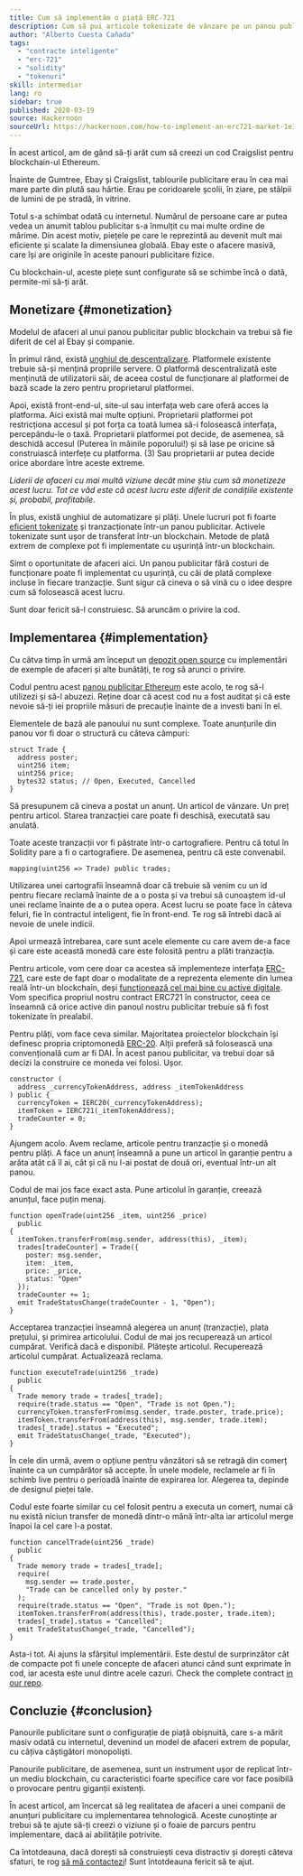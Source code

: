 ```yaml
---
title: Cum să implementăm o piață ERC-721
description: Cum să pui articole tokenizate de vânzare pe un panou publicitar descentralizat
author: "Alberto Cuesta Cañada"
tags:
  - "contracte inteligente"
  - "erc-721"
  - "solidity"
  - "tokenuri"
skill: intermediar
lang: ro
sidebar: true
published: 2020-03-19
source: Hackernoon
sourceUrl: https://hackernoon.com/how-to-implement-an-erc721-market-1e1a32j9
---
```


În acest articol, am de gând să-ți arăt cum să creezi un cod Craigslist pentru blockchain-ul Ethereum.

Înainte de Gumtree, Ebay și Craigslist, tablourile publicitare erau în cea mai mare parte din plută sau hârtie. Erau pe coridoarele școlii, în ziare, pe stâlpii de lumini de pe stradă, în vitrine.

Totul s-a schimbat odată cu internetul. Numărul de persoane care ar putea vedea un anumit tablou publicitar s-a înmulțit cu mai multe ordine de mărime. Din acest motiv, piețele pe care le reprezintă au devenit mult mai eficiente și scalate la dimensiunea globală. Ebay este o afacere masivă, care își are originile în aceste panouri publicitare fizice.

Cu blockchain-ul, aceste piețe sunt configurate să se schimbe încă o dată, permite-mi să-ți arăt.

## Monetizare {#monetization}

Modelul de afaceri al unui panou publicitar public blockchain va trebui să fie diferit de cel al Ebay și companie.

În primul rând, există [unghiul de descentralizare](/developers/docs/web2-vs-web3/). Platformele existente trebuie să-și mențină propriile servere. O platformă descentralizată este menținută de utilizatorii săi, de aceea costul de funcționare al platformei de bază scade la zero pentru proprietarul platformei.

Apoi, există front-end-ul, site-ul sau interfața web care oferă acces la platforma. Aici există mai multe opțiuni. Proprietarii platformei pot restricționa accesul și pot forța ca toată lumea să-i folosească interfața, percepându-le o taxă. Proprietarii platformei pot decide, de asemenea, să deschidă accesul (Puterea în mâinile poporului!) și să lase pe oricine să construiască interfețe cu platforma. (3) Sau proprietarii ar putea decide orice abordare între aceste extreme.

_Liderii de afaceri cu mai multă viziune decât mine știu cum să monetizeze acest lucru. Tot ce văd este că acest lucru este diferit de condițiile existente și, probabil, profitabile._

În plus, există unghiul de automatizare și plăți. Unele lucruri pot fi foarte [eficient tokenizate](https://hackernoon.com/tokenization-of-digital-assets-g0ffk3v8s?ref=hackernoon.com) și tranzacționate într-un panou publicitar. Activele tokenizate sunt ușor de transferat într-un blockchain. Metode de plată extrem de complexe pot fi implementate cu ușurință într-un blockchain.

Simt o oportunitate de afaceri aici. Un panou publicitar fără costuri de funcționare poate fi implementat cu ușurință, cu căi de plată complexe incluse în fiecare tranzacție. Sunt sigur că cineva o să vină cu o idee despre cum să folosească acest lucru.

Sunt doar fericit să-l construiesc. Să aruncăm o privire la cod.

## Implementarea {#implementation}

Cu câtva timp în urmă am început un [depozit open source](https://github.com/HQ20/contracts?ref=hackernoon.com) cu implementări de exemple de afaceri și alte bunătăți, te rog să arunci o privire.

Codul pentru acest [panou publicitar Ethereum](https://github.com/HQ20/contracts/tree/master/contracts/classifieds?ref=hackernoon.com) este acolo, te rog să-l utilizezi și să-l abuzezi. Reține doar că acest cod nu a fost auditat și că este nevoie să-ți iei propriile măsuri de precauție înainte de a investi bani în el.

Elementele de bază ale panoului nu sunt complexe. Toate anunțurile din panou vor fi doar o structură cu câteva câmpuri:

```solidity
struct Trade {
  address poster;
  uint256 item;
  uint256 price;
  bytes32 status; // Open, Executed, Cancelled
}
```

Să presupunem că cineva a postat un anunț. Un articol de vânzare. Un preț pentru articol. Starea tranzacției care poate fi deschisă, executată sau anulată.

Toate aceste tranzacții vor fi păstrate într-o cartografiere. Pentru că totul în Solidity pare a fi o cartografiere. De asemenea, pentru că este convenabil.

```solidity
mapping(uint256 => Trade) public trades;
```

Utilizarea unei cartografii înseamnă doar că trebuie să venim cu un id pentru fiecare reclamă înainte de a o posta și va trebui să cunoaștem id-ul unei reclame înainte de a o putea opera. Acest lucru se poate face în câteva feluri, fie în contractul inteligent, fie în front-end. Te rog să întrebi dacă ai nevoie de unele indicii.

Apoi urmează întrebarea, care sunt acele elemente cu care avem de-a face și care este această monedă care este folosită pentru a plăti tranzacția.

Pentru articole, vom cere doar ca acestea să implementeze interfața [ERC-721](https://github.com/OpenZeppelin/openzeppelin-contracts/blob/master/contracts/token/ERC721/IERC721.sol?ref=hackernoon.com), care este de fapt doar o modalitate de a reprezenta elemente din lumea reală într-un blockchain, deși [funcționează cel mai bine cu active digitale](https://hackernoon.com/tokenization-of-digital-assets-g0ffk3v8s?ref=hackernoon.com). Vom specifica propriul nostru contract ERC721 în constructor, ceea ce înseamnă că orice active din panoul nostru publicitar trebuie să fi fost tokenizate în prealabil.

Pentru plăți, vom face ceva similar. Majoritatea proiectelor blockchain își definesc propria criptomonedă [ERC-20](https://github.com/OpenZeppelin/openzeppelin-contracts/blob/master/contracts/token/ERC20/ERC20.sol?ref=hackernoon.com). Alții preferă să folosească una convențională cum ar fi DAI. În acest panou publicitar, va trebui doar să decizi la construire ce moneda vei folosi. Ușor.

```solidity
constructor (
  address _currencyTokenAddress, address _itemTokenAddress
) public {
  currencyToken = IERC20(_currencyTokenAddress);
  itemToken = IERC721(_itemTokenAddress);
  tradeCounter = 0;
}
```

Ajungem acolo. Avem reclame, articole pentru tranzacție și o monedă pentru plăți. A face un anunț înseamnă a pune un articol în garanție pentru a arăta atât că îl ai, cât și că nu l-ai postat de două ori, eventual într-un alt panou.

Codul de mai jos face exact asta. Pune articolul în garanție, creează anunțul, face puțin menaj.

```solidity
function openTrade(uint256 _item, uint256 _price)
  public
{
  itemToken.transferFrom(msg.sender, address(this), _item);
  trades[tradeCounter] = Trade({
    poster: msg.sender,
    item: _item,
    price: _price,
    status: "Open"
  });
  tradeCounter += 1;
  emit TradeStatusChange(tradeCounter - 1, "Open");
}
```

Acceptarea tranzacției înseamnă alegerea un anunț (tranzacție), plata prețului, și primirea articolului. Codul de mai jos recuperează un articol cumpărat. Verifică dacă e disponibil. Plătește articolul. Recuperează articolul cumpărat. Actualizează reclama.

```solidity
function executeTrade(uint256 _trade)
  public
{
  Trade memory trade = trades[_trade];
  require(trade.status == "Open", "Trade is not Open.");
  currencyToken.transferFrom(msg.sender, trade.poster, trade.price);
  itemToken.transferFrom(address(this), msg.sender, trade.item);
  trades[_trade].status = "Executed";
  emit TradeStatusChange(_trade, "Executed");
}
```

În cele din urmă, avem o opțiune pentru vânzători să se retragă din comerț înainte ca un cumpărător să accepte. În unele modele, reclamele ar fi în schimb live pentru o perioadă înainte de expirarea lor. Alegerea ta, depinde de designul pieței tale.

Codul este foarte similar cu cel folosit pentru a executa un comerț, numai că nu există niciun transfer de monedă dintr-o mână într-alta iar articolul merge înapoi la cel care l-a postat.

```solidity
function cancelTrade(uint256 _trade)
  public
{
  Trade memory trade = trades[_trade];
  require(
    msg.sender == trade.poster,
    "Trade can be cancelled only by poster."
  );
  require(trade.status == "Open", "Trade is not Open.");
  itemToken.transferFrom(address(this), trade.poster, trade.item);
  trades[_trade].status = "Cancelled";
  emit TradeStatusChange(_trade, "Cancelled");
}
```

Asta-i tot. Ai ajuns la sfârșitul implementării. Este destul de surprinzător cât de compacte pot fi unele concepte de afaceri atunci când sunt exprimate în cod, iar acesta este unul dintre acele cazuri. Check the complete contract [in our repo](https://github.com/HQ20/contracts/blob/master/contracts/classifieds/Classifieds.sol).

## Concluzie {#conclusion}

Panourile publicitare sunt o configurație de piață obișnuită, care s-a mărit masiv odată cu internetul, devenind un model de afaceri extrem de popular, cu câțiva câștigători monopoliști.

Panourile publicitare, de asemenea, sunt un instrument ușor de replicat într-un mediu blockchain, cu caracteristici foarte specifice care vor face posibilă o provocare pentru giganții existenți.

În acest articol, am încercat să leg realitatea de afaceri a unei companii de anunțuri publicitare cu implementarea tehnologică. Aceste cunoștințe ar trebui să te ajute să-ți creezi o viziune și o foaie de parcurs pentru implementare, dacă ai abilitățile potrivite.

Ca întotdeauna, dacă dorești să construiești ceva distractiv și dorești câteva sfaturi, te rog [să mă contactezi](https://albertocuesta.es/)! Sunt întotdeauna fericit să te ajut.
